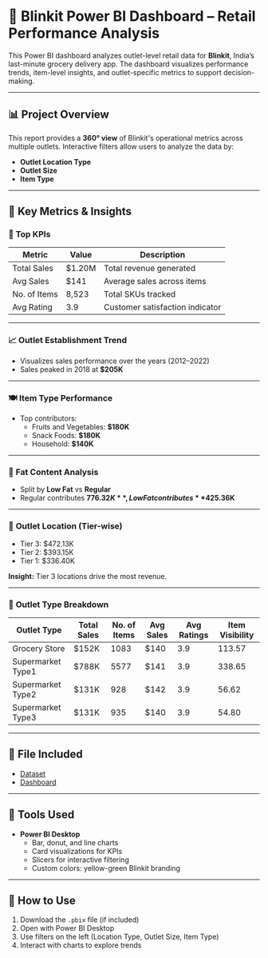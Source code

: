 # 🛒 Blinkit Power BI Dashboard – Retail Performance Analysis

This Power BI dashboard analyzes outlet-level retail data for **Blinkit**, India’s last-minute grocery delivery app. The dashboard visualizes performance trends, item-level insights, and outlet-specific metrics to support decision-making.

---

## 📊 Project Overview

This report provides a **360° view** of Blinkit's operational metrics across multiple outlets. Interactive filters allow users to analyze the data by:

- **Outlet Location Type**
- **Outlet Size**
- **Item Type**

---

## 🧮 Key Metrics & Insights

### 🔢 **Top KPIs**
| Metric          | Value    | Description                       |
|-----------------|----------|-----------------------------------|
| Total Sales     | $1.20M   | Total revenue generated           |
| Avg Sales       | $141     | Average sales across items        |
| No. of Items    | 8,523    | Total SKUs tracked                |
| Avg Rating      | 3.9      | Customer satisfaction indicator   |

---

### 📈 **Outlet Establishment Trend**
- Visualizes sales performance over the years (2012–2022)
- Sales peaked in 2018 at **$205K**

---

### 🍽 **Item Type Performance**
- Top contributors:
  - Fruits and Vegetables: **$180K**
  - Snack Foods: **$180K**
  - Household: **$140K**

---

### 🥗 **Fat Content Analysis**
- Split by **Low Fat** vs **Regular**
- Regular contributes **$776.32K**, Low Fat contributes **$425.36K**

---

### 🏪 **Outlet Location (Tier-wise)**
- Tier 3: $472.13K
- Tier 2: $393.15K
- Tier 1: $336.40K

**Insight:** Tier 3 locations drive the most revenue.

---

### 🏬 **Outlet Type Breakdown**

| Outlet Type          | Total Sales | No. of Items | Avg Sales | Avg Ratings | Item Visibility |
|----------------------|-------------|--------------|-----------|--------------|------------------|
| Grocery Store        | $152K       | 1083         | $140      | 3.9          | 113.57           |
| Supermarket Type1    | $788K       | 5577         | $141      | 3.9          | 338.65           |
| Supermarket Type2    | $131K       | 928          | $142      | 3.9          | 56.62            |
| Supermarket Type3    | $131K       | 935          | $140      | 3.9          | 54.80            |

---

## 📁 File Included

- <a href="https://github.com/AnkushChoudhary01/Ecommerce-Sale-Analysis/blob/main/Vrinda%20Store%20Data%20Analysis.xlsx">Dataset</a>
- <a href="https://github.com/AnkushChoudhary01/Ecommerce-Sale-Analysis/blob/main/Screenshot%202024-08-02%20034030.png">Dashboard</a>

---
## 🧰 Tools Used

- **Power BI Desktop**
  - Bar, donut, and line charts
  - Card visualizations for KPIs
  - Slicers for interactive filtering
  - Custom colors: yellow-green Blinkit branding

---

## 🚀 How to Use

1. Download the `.pbix` file (if included)
2. Open with Power BI Desktop
3. Use filters on the left (Location Type, Outlet Size, Item Type)
4. Interact with charts to explore trends


